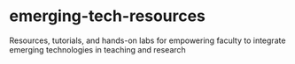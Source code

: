 # emerging-tech-resources
Resources, tutorials, and hands-on labs for empowering faculty to integrate emerging technologies in teaching and research
